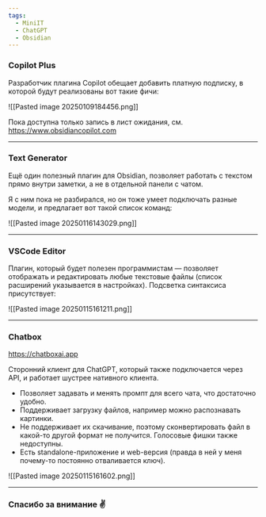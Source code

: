 ```yaml
---
tags:
  - MiniIT
  - ChatGPT
  - Obsidian
---
```


### Copilot Plus

Разработчик плагина Copilot обещает добавить платную подписку, в которой будут реализованы вот такие фичи:

![[Pasted image 20250109184456.png]]

Пока доступна только запись в лист ожидания, см. https://www.obsidiancopilot.com

---

### Text Generator

Ещё один полезный плагин для Obsidian, позволяет работать с текстом прямо внутри заметки, а не в отдельной панели с чатом.

Я с ним пока не разбирался, но он тоже умеет подключать разные модели, и предлагает вот такой список команд:

![[Pasted image 20250116143029.png]]

---

### VSCode Editor

Плагин, который будет полезен программистам — позволяет отображать и редактировать любые текстовые файлы (список расширений указывается в настройках). Подсветка синтаксиса присутствует:

![[Pasted image 20250115161211.png]]

---

### Chatbox
https://chatboxai.app

Сторонний клиент для ChatGPT, который также подключается через API, и работает шустрее нативного клиента.
- Позволяет задавать и менять промпт для всего чата, что достаточно удобно.
- Поддерживает загрузку файлов, например можно распознавать картинки.
- Не поддерживает их скачивание, поэтому сконвертировать файл в какой-то другой формат не получится. Голосовые фишки также недоступны.
- Есть standalone-приложение и web-версия (правда в ней у меня почему-то постоянно отваливается ключ).

![[Pasted image 20250115161602.png]]

---

### Спасибо за внимание ✌️
